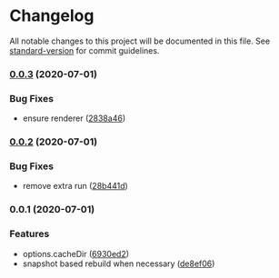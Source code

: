 # Changelog

All notable changes to this project will be documented in this file. See [standard-version](https://github.com/conventional-changelog/standard-version) for commit guidelines.

### [0.0.3](https://github.com/nuxt/static/compare/v0.0.2...v0.0.3) (2020-07-01)


### Bug Fixes

* ensure renderer ([2838a46](https://github.com/nuxt/static/commit/2838a46904e51ad2f9fdb713571eb1f71854d85e))

### [0.0.2](https://github.com/nuxt/static/compare/v0.0.1...v0.0.2) (2020-07-01)


### Bug Fixes

* remove extra run ([28b441d](https://github.com/nuxt/static/commit/28b441dcb733a5ec04a8c1465e0cc451eefc5c85))

### 0.0.1 (2020-07-01)


### Features

* options.cacheDir ([6930ed2](https://github.com/nuxt/static/commit/6930ed27f19eff6604a089ca40fa6d020fe840c9))
* snapshot based rebuild when necessary ([de8ef06](https://github.com/nuxt/static/commit/de8ef066f47adf946b02583cd05cc084294bbab5))
